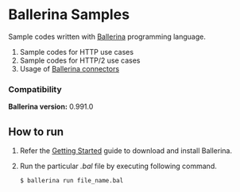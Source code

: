 # Ballerina Samples

Sample codes written with [Ballerina](https://ballerina.io) programming language.
1. Sample codes for HTTP use cases
2. Sample codes for HTTP/2 use cases
3. Usage of [Ballerina connectors](https://github.com/wso2-ballerina)

### Compatibility

**Ballerina version:** 0.991.0

## How to run

1. Refer the [Getting Started](https://ballerina.io/learn/getting-started/) guide to download and install Ballerina.

2. Run the particular *.bal* file by executing following command.

    `$ ballerina run file_name.bal`